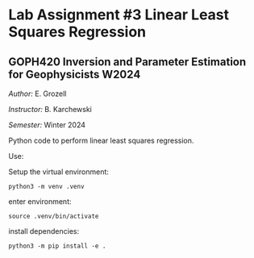 # Lab Assignment #3 Linear Least Squares Regression
## GOPH420 Inversion and Parameter Estimation for Geophysicists W2024
*Author:* E. Grozell

*Instructor:* B. Karchewski 

*Semester:* Winter 2024

Python code to perform linear least squares regression. 

Use:

Setup the virtual environment:

    python3 -m venv .venv 

enter environment:

    source .venv/bin/activate

install dependencies:

    python3 -m pip install -e . 

